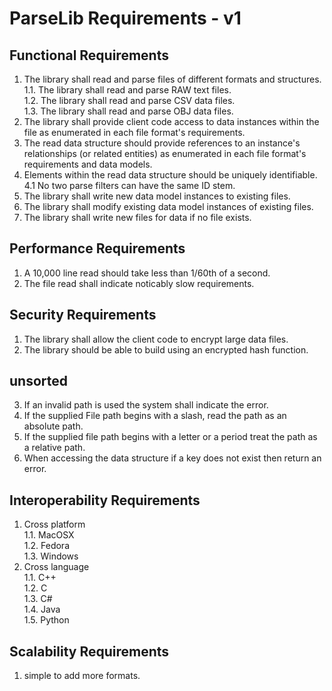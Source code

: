 #  ParseLib Requirements - v1

## Functional Requirements
1. The library shall read and parse files of different formats and structures.  
1.1. The library shall read and parse RAW text files.  
1.2. The library shall read and parse CSV data files.  
1.3. The library shall read and parse OBJ data files.  
2. The library shall provide client code access to data instances within the file as enumerated in each file format's requirements.
3. The read data structure should provide references to an instance's relationships (or related entities) as enumerated in each file format's requirements and data models.
4. Elements within the read data structure should be uniquely identifiable.  
4.1 No two parse filters can have the same ID stem.
5. The library shall write new data model instances to existing files.
6. The library shall modify existing data model instances of existing files.
7. The library shall write new files for data if no file exists.

## Performance Requirements
1. A 10,000 line read should take less than 1/60th of a second.
2. The file read shall indicate  noticably slow requirements.

## Security Requirements
1. The library shall allow the client code to encrypt large data files.  
2. The library should be able to build using an encrypted hash function.

## unsorted
3. If an invalid path is used the system shall indicate the error.
4. If the supplied File path begins with a slash, read the path as an absolute path.
5. If the supplied file path begins with a letter or a period treat the path as a relative path.
6. When accessing the data structure if a key does not exist then return an error.

## Interoperability Requirements
1. Cross platform  
1.1. MacOSX  
1.2. Fedora  
1.3. Windows  
2. Cross language  
1.1. C++  
1.2. C  
1.3. C#  
1.4. Java  
1.5. Python  

## Scalability Requirements
1. simple to add more formats.
